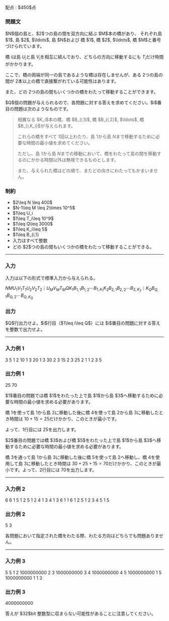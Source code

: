 
<div>

<span>

<span>

<p>
配点 : $450$点
</p>

<div>

<section>

### **問題文**

<p>
$N$個の島と、$2$つの島の間を双方向に結ぶ $M$本の橋があり、
それぞれ島 $1$, 島 $2$, $\ldots$, 島 $N$および 橋 $1$, 橋 $2$, $\ldots$, 橋 $M$と番号づけられています。

橋 $i$は島 $U_i$と島 $V_i$を相互に結んでおり、どちらの方向に移動するにも $T_i$だけ時間がかかります。

ここで、橋の両端が同一の島であるような橋は存在しませんが、ある $2$つの島の間が $2$本以上の橋で直接繋がれている可能性はあります。

また、どの $2$つの島の間もいくつかの橋をわたって移動することができます。
</p>

<p>
$Q$個の問題が与えられるので、各問題に対する答えを求めてください。$i$番目の問題は次のようなものです。
</p>

<blockquote>

<p>
相異なる $K_i$本の橋、橋 $B_{i,1}$, 橋 $B_{i,2}$, $\ldots$, 橋 $B_{i,K_i}$が与えられます。

これらの橋をすべて $1$回以上わたり、島 $1$から島 $N$まで移動するために必要な時間の最小値を求めてください。

ただし、島 $1$から島 $N$までの移動において、橋をわたって島の間を移動するのにかかる時間以外は無視できるものとします。

また、与えられた橋はどの順で、またどの向きにわたってもかまいません。
</p>

</blockquote>

</section>

</div>

<div>

<section>

### **制約**

<ul>

<li>
$2\leq N \leq 400$
</li>

<li>
$N-1\leq M \leq 2\times 10^5$
</li>

<li>
$1\leq U_i<V_i\leq N$
</li>

<li>
$1\leq T_i\leq 10^9$
</li>

<li>
$1\leq Q\leq 3000$
</li>

<li>
$1\leq K_i\leq 5$
</li>

<li>
$1\leq B_{i,1}<B_{i,2}<\cdots<B_{i,K_i}\leq M$
</li>

<li>
入力はすべて整数
</li>

<li>
どの $2$つの島の間もいくつかの橋をわたって移動することができる。
</li>

</ul>

</section>

</div>

---

<div>

<div>

<section>

### **入力**

<p>
入力は以下の形式で標準入力から与えられる。
</p>

<div>

$N$$M$$U_1$$V_1$$T_1$$U_2$$V_2$$T_2$$\vdots$$U_M$$V_M$$T_M$$Q$$K_1$$B_{1,1}$$B_{1,2}$$\cdots$$B_{1,{K_1}}$$K_2$$B_{2,1}$$B_{2,2}$$\cdots$$B_{2,{K_2}}$$\vdots$$K_Q$$B_{Q,1}$$B_{Q,2}$$\cdots$$B_{Q,{K_Q}}$
</div>

</section>

</div>

<div>

<section>

### **出力**

<p>
$Q$行出力せよ。$i$行目（$1\leq i\leq Q$）には $i$番目の問題に対する答えを整数で出力せよ。
</p>

</section>

</div>

</div>

---

<div>

<section>

### **入力例 1**

<div>

3 5
1 2 10
1 3 20
1 3 30
2 3 15
2 3 25
2
1
1
2
3 5

</div>

</section>

</div>

<div>

<section>

### **出力例 1**

<div>

25
70

</div>

<p>
$1$番目の問題では橋 $1$をわたった上で島 $1$から島 $3$へ移動するために必要な時間の最小値を求める必要があります。

橋 $1$を使って島 $1$から島 $2$に移動した後に橋 $4$を使って島 $2$から島 $3$に移動したとき時間は $10+15=25$だけかかり、このときが最小です。

よって、$1$行目には $25$を出力します。
</p>

<p>
$2$番目の問題では橋 $3$および橋 $5$をわたった上で島 $1$から島 $3$へ移動するために必要な時間の最小値を求める必要があります。

橋 $3$を通って島 $1$から島 $3$に移動した後に橋 $5$を使って島 $2$へ移動し、橋 $4$を使用して島 $3$に移動したとき時間は $30+25+15=70$だけかかり、このときが最小です。よって、$2$行目には $70$を出力します。
</p>

</section>

</div>

---

<div>

<section>

### **入力例 2**

<div>

6 6
1 5 1
2 5 1
2 4 1
3 4 1
3 6 1
1 6 1
2
5
1 2 3 4 5
1
5

</div>

</section>

</div>

<div>

<section>

### **出力例 2**

<div>

5
3

</div>

<p>
各問題において指定された橋をわたる際、わたる方向はどちらでも問題ありません。
</p>

</section>

</div>

---

<div>

<section>

### **入力例 3**

<div>

5 5
1 2 1000000000
2 3 1000000000
3 4 1000000000
4 5 1000000000
1 5 1000000000
1
1
3

</div>

</section>

</div>

<div>

<section>

### **出力例 3**

<div>

4000000000

</div>

<p>
答えが $32$bit 整数型に収まらない可能性があることに注意してください。
</p>

</section>

</div>

</span>

</span>

</div>
